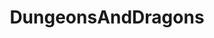 ---
title: DungeonsAndDragons
crosslinks:
- DnD
- lfg
- dndnext
- UnearthedArcana
- RollWithAdvantage
- mattcolville
- DnD5e
- DMAcademy
- audiodrama
- DnDBehindTheScreen
- gametales
- VTT
- characterdrawing
- DnDIY
- Pathfinder_RPG
- 3Dprinting
- planescapesetting
- xkcd
- criticalrole
- DnDGreentext
---